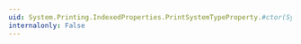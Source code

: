 ```yaml
---
uid: System.Printing.IndexedProperties.PrintSystemTypeProperty.#ctor(System.String,System.Object)
internalonly: False
---
```

